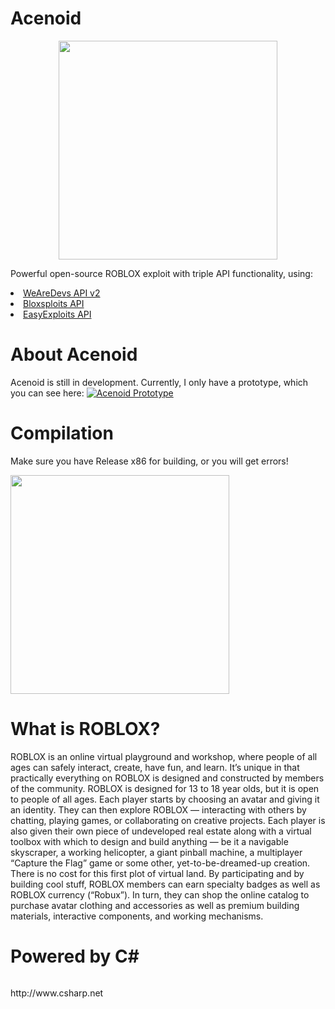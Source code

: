 # Acenoid

<p align="center">
  <img src="https://i.imgur.com/UqAPdtC.png" width="350" title="">
</p>

Powerful open-source ROBLOX exploit with triple API functionality, using:

<li><a href="https://wearedevs.net/d/Exploit%20APIv2">WeAreDevs API v2</a></li>
<li><a href="https://mega.nz/#!D75jxYwC!uM4EFMjTHNEBiS5obwwfQiwG78e6--S3WQDxa2pYogw">Bloxsploits API</a></li>
<li><a href="https://easyexploits.com/?exploit=easyexploitsapi">EasyExploits API</a></li>

# About Acenoid
Acenoid is still in development. Currently, I only have a prototype, which you can see here:
[![Acenoid Prototype](https://j.gifs.com/6XvAk9.gif)](https://www.youtube.com/watch?v=krj1qXNUhkw)
# Compilation
Make sure you have Release x86 for building, or you will get errors!
<p align="left">
  <img src=https://i.gyazo.com/54a61f7a7295a2ed26bcd6242ea0682b.png" width="350" title="">
</p>

# What is ROBLOX?
ROBLOX is an online virtual playground and workshop, where people of all ages can safely interact, create, have fun, and learn. It’s unique in that practically everything on ROBLOX is designed and constructed by members of the community. ROBLOX is designed for 13 to 18 year olds, but it is open to people of all ages. Each player starts by choosing an avatar and giving it an identity. They can then explore ROBLOX — interacting with others by chatting, playing games, or collaborating on creative projects. Each player is also given their own piece of undeveloped real estate along with a virtual toolbox with which to design and build anything — be it a navigable skyscraper, a working helicopter, a giant pinball machine, a multiplayer “Capture the Flag” game or some other, yet-to-be-dreamed-up creation. There is no cost for this first plot of virtual land. By participating and by building cool stuff, ROBLOX members can earn specialty badges as well as ROBLOX currency (“Robux”). In turn, they can shop the online catalog to purchase avatar clothing and accessories as well as premium building materials, interactive components, and working mechanisms.
# Powered by C#
<p align="left">
  <img src="https://duckduckgo.com/i/a707f012.png" title="">
</p>
http://www.csharp.net
